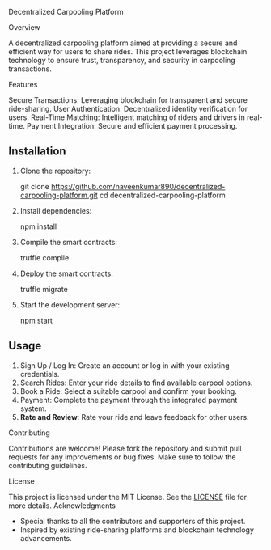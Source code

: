 
Decentralized Carpooling Platform

Overview

A decentralized carpooling platform aimed at providing a secure and efficient way for users to share rides. This project leverages blockchain technology to ensure trust, transparency, and security in carpooling transactions.

 Features

Secure Transactions: Leveraging blockchain for transparent and secure ride-sharing.
User Authentication: Decentralized identity verification for users.
Real-Time Matching: Intelligent matching of riders and drivers in real-time.
Payment Integration: Secure and efficient payment processing.

## Installation

1. Clone the repository:
 
    git clone https://github.com/naveenkumar890/decentralized-carpooling-platform.git
    cd decentralized-carpooling-platform

2. Install dependencies:
   
    npm install

3. Compile the smart contracts:

    truffle compile


5. Deploy the smart contracts:

    truffle migrate


6. Start the development server:

    npm start


## Usage

1. Sign Up / Log In: Create an account or log in with your existing credentials.
2. Search Rides: Enter your ride details to find available carpool options.
3. Book a Ride: Select a suitable carpool and confirm your booking.
4. Payment: Complete the payment through the integrated payment system.
5. **Rate and Review**: Rate your ride and leave feedback for other users.

Contributing

Contributions are welcome! Please fork the repository and submit pull requests for any improvements or bug fixes. Make sure to follow the contributing guidelines.

License

This project is licensed under the MIT License. See the [LICENSE](LICENSE) file for more details.
 Acknowledgments

- Special thanks to all the contributors and supporters of this project.
- Inspired by existing ride-sharing platforms and blockchain technology advancements.
